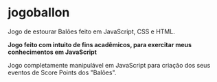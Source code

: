 # jogoballon
Jogo de estourar Balões feito em JavaScript, CSS e HTML.

**Jogo feito com intuito de fins acadêmicos, para exercitar meus conhecimentos em JavaScript**

Jogo completamente manipulável em JavaScript para criação dos seus eventos de Score Points dos "Balões".

